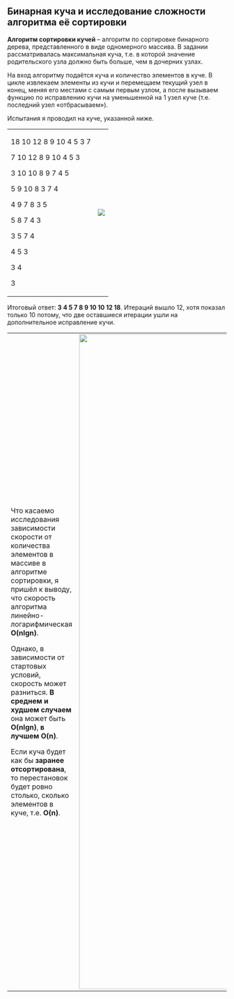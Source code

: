 ## Бинарная куча и исследование сложности алгоритма её сортировки
**Алгоритм сортировки кучей** – алгоритм по сортировке бинарного дерева, представленного в виде одномерного массива. В задании рассматривалась максимальная куча, т.е. в которой значение родительского узла должно быть больше, чем в дочерних узлах.

На вход алгоритму подаётся куча и количество элементов в куче. В цикле извлекаем элементы из кучи и перемещаем текущий узел в конец, меняя его местами с самым первым узлом, а после вызываем функцию по исправлению кучи на уменьшенной на 1 узел куче (т.е. последний узел «отбрасываем»).

Испытания я проводил на куче, указанной ниже. 

<table>
  <tr>
    <td>
<p>18 10 12 8 9 10 4 5 3 7</p>
<p>7 10 12 8 9 10 4 5 3</p>
<p>3 10 10 8 9 7 4 5</p>
<p>5 9 10 8 3 7 4</p>
<p>4 9 7 8 3 5</p>
<p>5 8 7 4 3</p>
<p>3 5 7 4</p>
<p>4 5 3</p>
<p>3 4</p>
<p>3</p>
    </td>   
    <td>
      <img src="https://user-images.githubusercontent.com/86602542/209710056-09832ad3-7f7a-46c7-b79f-e2e43c1b782b.png"/>
    </td>
  </tr>
</table>
  
Итоговый ответ: **3 4 5 7 8 9 10 10 12 18**. Итераций вышло 12, хотя показал только 10 потому, что две оставшиеся итерации ушли на дополнительное исправление кучи.

<table>
  <tr>
    <td>
<p>

Что касаемо исследования зависимости скорости от количества элементов в массиве в алгоритме сортировки, я пришёл к выводу, что скорость алгоритма линейно-логарифмическая **O(nlgn)**.

</p>
<p>

Однако, в зависимости от стартовых условий, скорость может разниться. **В среднем и худшем случаем** она может быть **O(nlgn)**, **в лучшем O(n)**.

</p>
<p>

Если куча будет как бы **заранее отсортирована**, то перестановок будет ровно столько, сколько элементов в куче, т.е. **O(n)**.

</p>
    </td>   
    <td>
      <img width="1500px" src="https://user-images.githubusercontent.com/86602542/209711585-e977de0a-e2be-45a4-8c1c-06cba6192aa5.png"/>
    </td>
  </tr>
</table>
